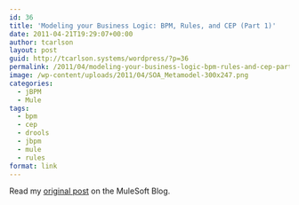 ```yaml
---
id: 36
title: 'Modeling your Business Logic: BPM, Rules, and CEP (Part 1)'
date: 2011-04-21T19:29:07+00:00
author: tcarlson
layout: post
guid: http://tcarlson.systems/wordpress/?p=36
permalink: /2011/04/modeling-your-business-logic-bpm-rules-and-cep-part-1/
image: /wp-content/uploads/2011/04/SOA_Metamodel-300x247.png
categories:
  - jBPM
  - Mule
tags:
  - bpm
  - cep
  - drools
  - jbpm
  - mule
  - rules
format: link
---
```

Read my <a href="http://blogs.mulesoft.org/modeling-your-business-logic-bpm-rules-and-cep-part-1/" target="_blank">original post</a> on the MuleSoft Blog.